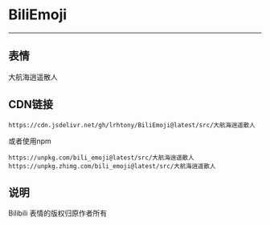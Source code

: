 # BiliEmoji
---
## 表情
大航海逍遥散人
## CDN链接
```
https://cdn.jsdelivr.net/gh/lrhtony/BiliEmoji@latest/src/大航海逍遥散人
```
或者使用npm
```
https://unpkg.com/bili_emoji@latest/src/大航海逍遥散人
https://unpkg.zhimg.com/bili_emoji@latest/src/大航海逍遥散人
```
## 说明
Bilibili 表情的版权归原作者所有
